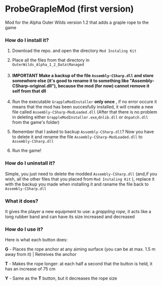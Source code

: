 # ProbeGrapleMod (first version)
Mod for the Alpha Outer Wilds version 1.2 that adds a graple rope to the game

### How do I install it?

1. Download the repo. and open the directory `Mod Instaling Kit`

2. Place all the files from that directory in `OuterWilds_Alpha_1_2_Data\Managed`

3. ####  IMPORTANT  Make a backup of the file `Assembly-CSharp.dll` and store somewhere else (it's good to rename it to something like "Assembly-CSharp-original.dll"), because the mod (for now) cannot remove it self from that dll 

4. Run the executable `GrappleModInstaller` **only once** , if no error occure it means that the mod has been succesfully installed, it will create a new file called `Assembly-CSharp-ModLoaded.dll` (After that there is no problem in deleting either `GrappleModInstaller.exe`,`dnlib.dll` or `dnpatch.dll` from the game's folder)

5. Remember that I asked to backup `Assembly-CSharp.dll`? Now you have to delete it and rename the file `Assembly-CSharp-ModLoaded.dll` to `Assembly-CSharp.dll`

6. Run the game! 

### How do I uninstall it?

Simple, you just need to delete the modded `Assembly-CSharp.dll` (and,if you wish, all the other files that you placed from `Mod Instaling Kit` ), replace it with the backup you made when installing it and raname the file back to `Assembly-CSharp.dll`

### What it does?

It gives the player a new equipment to use: a *grappling rope*, it acts like a long rubber band and can have its size increased and decreased

### How do I use it?

Here is what each button does:

  **G** - Places the rope anchor at any aiming surface (you can be at max. 1.5 m away from it) | Retreives the anchor
  
  **T** - Makes the rope longer: at each half a second that the button is held, it has an increase of  75 cm
  
  **Y** - Same as the **T** button, but it decreases the rope size
  
